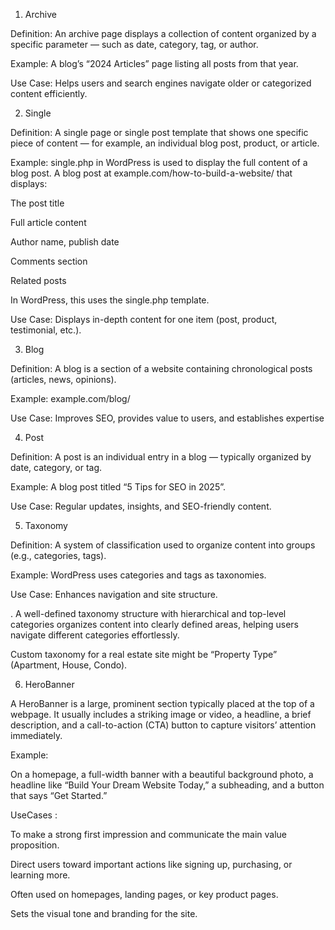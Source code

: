 1. Archive

Definition: An archive page displays a collection of content organized by a specific parameter — such as date, category, tag, or author.

Example: A blog’s “2024 Articles” page listing all posts from that year.

Use Case: Helps users and search engines navigate older or categorized content efficiently.








2. Single

Definition: A single page or single post template that shows one specific piece of content — for example, an individual blog post, product, or article.

Example: single.php in WordPress is used to display the full content of a blog post.
A blog post at example.com/how-to-build-a-website/ that displays:

The post title

Full article content

Author name, publish date

Comments section

Related posts

In WordPress, this uses the single.php template.

Use Case: Displays in-depth content for one item (post, product, testimonial, etc.).






3. Blog

Definition: A blog is a section of a website containing chronological posts (articles, news, opinions).

Example: example.com/blog/

Use Case: Improves SEO, provides value to users, and establishes expertise







4. Post

Definition: A post is an individual entry in a blog — typically organized by date, category, or tag.

Example: A blog post titled “5 Tips for SEO in 2025”.

Use Case: Regular updates, insights, and SEO-friendly content.








5. Taxonomy

Definition: A system of classification used to organize content into groups (e.g., categories, tags).

Example: WordPress uses categories and tags as taxonomies.

Use Case: Enhances navigation and site structure.

. A well-defined taxonomy structure with hierarchical and top-level categories organizes content into clearly defined areas, helping users navigate different categories effortlessly.

Custom taxonomy for a real estate site might be “Property Type” (Apartment, House, Condo).









6. HeroBanner

A HeroBanner is a large, prominent section typically placed at the top of a webpage. It usually includes a striking image or video, a headline, a brief description, and a call-to-action (CTA) button to capture visitors’ attention immediately.

Example:

On a homepage, a full-width banner with a beautiful background photo, a headline like “Build Your Dream Website Today,” a subheading, and a button that says “Get Started.”

UseCases :

To make a strong first impression and communicate the main value proposition.

Direct users toward important actions like signing up, purchasing, or learning more.

Often used on homepages, landing pages, or key product pages.

Sets the visual tone and branding for the site.












